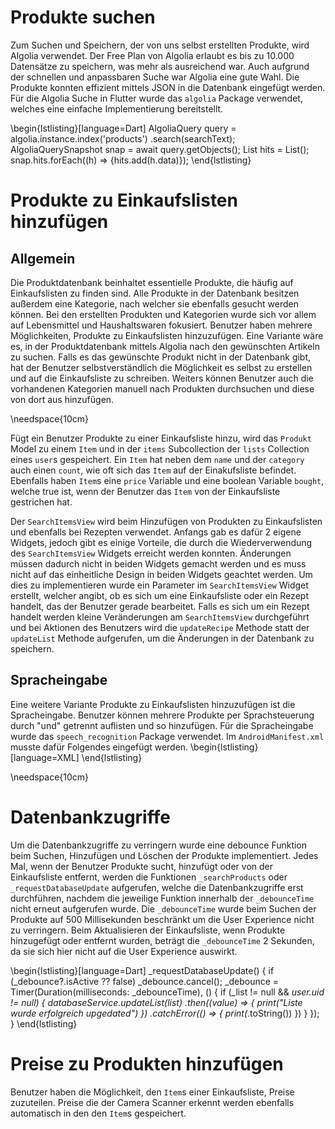 # Produkte suchen

Zum Suchen und Speichern, der von uns selbst erstellten Produkte, wird Algolia verwendet.
Der Free Plan von Algolia erlaubt es bis zu 10.000 Datensätze zu speichern, was mehr als ausreichend war.
Auch aufgrund der schnellen und anpassbaren Suche war Algolia eine gute Wahl. Die Produkte konnten effizient
mittels JSON in die Datenbank eingefügt werden.
Für die Algolia Suche in Flutter wurde das ```algolia``` Package verwendet, welches eine einfache 
Implementierung bereitstellt.

\begin{lstlisting}[language=Dart]
AlgoliaQuery query = algolia.instance.index('products')
    .search(searchText);
AlgoliaQuerySnapshot snap = await query.getObjects();
List<dynamic> hits = List<dynamic>();
snap.hits.forEach((h) => {hits.add(h.data)});
\end{lstlisting}

# Produkte zu Einkaufslisten hinzufügen

## Allgemein

Die Produktdatenbank beinhaltet essentielle Produkte, die häufig auf Einkaufslisten zu finden sind. Alle Produkte in
der Datenbank besitzen außerdem eine Kategorie, nach welcher sie ebenfalls gesucht werden können. Bei den erstellten
Produkten und Kategorien wurde sich vor allem auf Lebensmittel und Haushaltswaren fokusiert.
Benutzer haben mehrere Möglichkeiten, Produkte zu Einkaufslisten hinzuzufügen.
Eine Variante wäre es, in der Produktdatenbank mittels Algolia nach den gewünschten Artikeln zu suchen. Falls es das 
gewünschte Produkt nicht in der Datenbank gibt, hat der Benutzer selbstverständlich die Möglichkeit es selbst zu erstellen
und auf die Einkaufsliste zu schreiben. Weiters können Benutzer auch die vorhandenen Kategorien manuell nach Produkten 
durchsuchen und diese von dort aus hinzufügen.

\needspace{10cm}

Fügt ein Benutzer Produkte zu einer Einkaufsliste hinzu, wird das `Produkt` Model zu einem `Item` und in der `items` 
Subcollection der `lists` Collection eines `user`s gespeichert. Ein `Item` hat neben
dem `name` und der `category` auch einen `count`, wie oft sich das `Item` auf der Einakufsliste befindet. Ebenfalls haben `Item`s 
eine `price` Variable und eine boolean Variable `bought`, welche true ist, wenn der Benutzer das `Item` von der Einkaufsliste gestrichen hat.

Der `SearchItemsView` wird beim Hinzufügen von Produkten zu Einkaufslisten und ebenfalls bei Rezepten verwendet. Anfangs gab es dafür 2 eigene Widgets, jedoch 
gibt es einige Vorteile, die durch die Wiederverwendung des `SearchItemsView` Widgets erreicht werden konnten. Änderungen müssen 
dadurch nicht in beiden Widgets gemacht werden und es muss nicht auf das einheitliche Design in beiden Widgets geachtet werden. Um dies zu implementieren
wurde ein Parameter im `SearchItemsView` Widget erstellt, welcher angibt, ob es sich um eine Einkaufsliste oder ein Rezept handelt, das der Benutzer
gerade bearbeitet. Falls es sich um ein Rezept handelt werden kleine Veränderungen am `SearchItemsView` durchgeführt und bei Aktionen des
Benutzers wird die `updateRecipe` Methode statt der `updateList` Methode aufgerufen, um die Änderungen in der Datenbank zu speichern.

## Spracheingabe

Eine weitere Variante Produkte zu Einkaufslisten hinzuzufügen ist die Spracheingabe. Benutzer können mehrere Produkte per Sprachsteuerung durch
"und" getrennt auflisten und so hinzufügen. Für die Spracheingabe wurde das ```speech_recognition``` Package verwendet.
Im `AndroidManifest.xml` musste dafür Folgendes eingefügt werden.
\begin{lstlisting}[language=XML]
<uses-permission android:name="android.permission.RECORD_AUDIO" />
\end{lstlisting}

\needspace{10cm}

# Datenbankzugriffe

Um die Datenbankzugriffe zu verringern wurde eine debounce Funktion beim Suchen, Hinzufügen und Löschen der Produkte implementiert.
Jedes Mal, wenn der Benutzer Produkte sucht, hinzufügt oder von der Einkaufsliste entfernt, werden die Funktionen `_searchProducts` oder `_requestDatabaseUpdate`
aufgerufen, welche die Datenbankzugriffe erst durchführen, nachdem die jeweilige Funktion innerhalb der `_debounceTime` nicht erneut aufgerufen wurde.
Die `_debounceTime` wurde beim Suchen der Produkte auf 500 Millisekunden beschränkt um die User Experience nicht zu verringern. Beim 
Aktualisieren der Einkaufsliste, wenn Produkte hinzugefügt oder entfernt wurden, beträgt die `_debounceTime` 2 Sekunden, da sie sich hier
nicht auf die User Experience auswirkt.


\begin{lstlisting}[language=Dart]
_requestDatabaseUpdate() {
    if (_debounce?.isActive ?? false) _debounce.cancel();
    _debounce = Timer(Duration(milliseconds: _debounceTime), () {
      if (_list != null && _user.uid != null) {
        databaseService.updateList(_list)
            .then((value) => {
                print("Liste wurde erfolgreich upgedated")
            })
            .catchError((_) => {
                print(_.toString())
            })
      }
    });
}
\end{lstlisting}


# Preise zu Produkten hinzufügen

Benutzer haben die Möglichkeit, den `Item`s einer Einkaufsliste, Preise zuzuteilen. Preise die der Camera Scanner erkennt werden ebenfalls automatisch
in den den `Item`s gespeichert.




